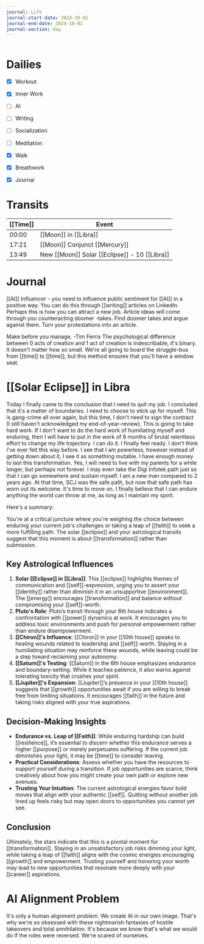 ```yaml
---
journal: Life
journal-start-date: 2024-10-02
journal-end-date: 2024-10-02
journal-section: day
---
```


```calendar-nav
```

# Dailies

- [x] Workout
- [x] Inner Work
- [ ] AI
- [ ] Writing
- [ ] Socialization
- [ ] Meditation
- [x] Walk
- [x] Breathwork
- [x] Journal


# Transits

| [[Time]] | Event                                         |
| -------- | --------------------------------------------- |
| 00:00    | [[Moon]] in [[Libra]]                         |
| 17:21    | [[Moon]] Conjunct [[Mercury]]                 |
| 13:49    | New [[Moon]] Solar [[Eclipse]] - 10 [[Libra]] |

# Journal

[[AI]] Influencer - you need to influence public sentiment for [[AI]] in a positive way. You can do this through [[writing]] articles on LinkedIn. Perhaps this is how you can attract a new job. Article ideas will come through you counteracting doomer -takes. Find doomer takes and argue against them. Turn your protestations into an article.

Make before you manage. -Tim Ferris
The psychological difference between 0 acts of creation and 1 act of creation is indescribable, it's binary. It doesn't matter how so small.  We're all going to board the struggle-bus from [[time]] to [[time]], but this method ensures that you'll have a window seat.

# [[Solar Eclipse]] in Libra

Today I finally came to the conclusion that I need to quit my job. I concluded that it's a matter of boundaries. I need to choose to stick up for myself. This is gang-crime all over  again, but this time, I don't need to sign the contract (I still haven't acknowledged my end-of-year-review). This is going to take hard work. If I don't want to do the hard work of humiliating myself and enduring, then I will have to put in the work of 6 months of brutal relentless effort to change my life trajectory. I can do it. I finally feel ready. I don't think I've ever felt this way before. I see that I am powerless, however instead of getting down about it, I see it as something mutable. I have enough money to last this transformation. Yes, I will need to live with my parents for a while longer, but perhaps not forever. I may even take the Digi Infotek path just so that I can go somewhere and sustain myself. I am a new man compared to 2 years ago. At that time, SCJ was the safe path,  but now that safe path has worn out its welcome. It's time to move on. I finally believe that I can endure anything the world can throw at me, as long as I maintain my spirit.

Here's a summary:

You're at a critical juncture where you're weighing the choice between enduring your current job's challenges or taking a leap of [[faith]] to seek a more fulfilling path. The solar [[eclipse]] and your astrological transits suggest that this moment is about [[transformation]] rather than submission.

## Key Astrological Influences

1. **Solar [[Eclipse]] in [[Libra]]**: This [[eclipse]] highlights themes of communication and [[self]]-expression, urging you to assert your [[identity]] rather than diminish it in an unsupportive [[environment]]. The [[energy]] encourages [[transformation]] and balance without compromising your [[self]]-worth.
2. **Pluto's Role**: Pluto’s transit through your 6th house indicates a confrontation with [[power]] dynamics at work. It encourages you to address toxic environments and push for personal empowerment rather than endure disempowerment.
3. **[[Chiron]]'s Influence**: [[Chiron]] in your [[10th house]] speaks to healing wounds related to leadership and [[self]]-worth. Staying in a humiliating situation may reinforce these wounds, while leaving could be a step toward reclaiming your autonomy.
4. **[[Saturn]]'s Testing**: [[Saturn]] in the 6th house emphasizes endurance and boundary-setting. While it teaches patience, it also warns against tolerating toxicity that crushes your spirit.
5. **[[Jupiter]]'s Expansion**: [[Jupiter]]’s presence in your [[10th house]] suggests that [[growth]] opportunities await if you are willing to break free from limiting situations. It encourages [[faith]] in the future and taking risks aligned with your true aspirations.

## Decision-Making Insights

- **Endurance vs. Leap of [[Faith]]**: While enduring hardship can build [[resilience]], it’s essential to discern whether this endurance serves a higher [[purpose]] or merely perpetuates suffering. If the current job diminishes your light, it may be [[time]] to consider leaving.
- **Practical Considerations**: Assess whether you have the resources to support yourself during a transition. If job opportunities are scarce, think creatively about how you might create your own path or explore new avenues.
- **Trusting Your Intuition**: The current astrological energies favor bold moves that align with your authentic [[self]]. Quitting without another job lined up feels risky but may open doors to opportunities you cannot yet see.

## Conclusion

Ultimately, the stars indicate that this is a pivotal moment for [[transformation]]. Staying in an unsatisfactory job risks dimming your light, while taking a leap of [[faith]] aligns with the cosmic energies encouraging [[growth]] and empowerment. Trusting yourself and honoring your worth may lead to new opportunities that resonate more deeply with your [[career]] aspirations.

# AI Alignment Problem
It's only a human alignment problem. We create AI in our own image. That's why we're so obsessed with these nightmarish fantasies of hostile takeovers and total annihilation. It's because we know that's what we would do if the roles were reversed. We're scared of ourselves.